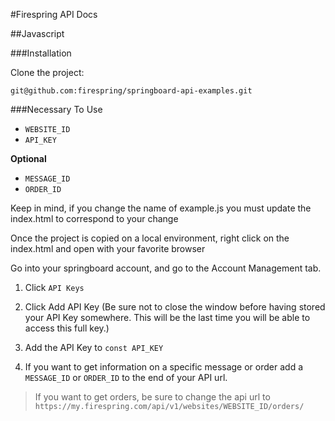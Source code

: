 #Firespring API Docs

##Javascript

###Installation

Clone the project:

```
git@github.com:firespring/springboard-api-examples.git
```

###Necessary To Use

* `WEBSITE_ID`
* `API_KEY`

**Optional**

* `MESSAGE_ID`
* `ORDER_ID`


Keep in mind, if you change the name of example.js you must update the index.html to correspond to your change

Once the project is copied on a local environment, right click on the index.html and open with your favorite browser

Go into your springboard account, and go to the Account Management tab. 

1. Click `API Keys`

2. Click Add API Key (Be sure not to close the window before having stored your API Key somewhere.
This will be the last time you will be able to access this full key.)

3. Add the API Key to `const API_KEY`

4. If you want to get information on a specific message or order add a `MESSAGE_ID` or `ORDER_ID` to the end of
your API url.

> If you want to get orders, be sure to change the api url to `https://my.firespring.com/api/v1/websites/WEBSITE_ID/orders/`
